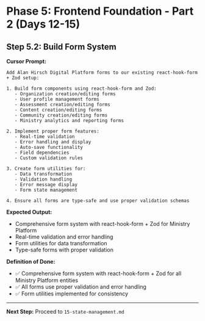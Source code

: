 # Phase 5: Frontend Foundation - Part 2 (Days 12-15)

## Step 5.2: Build Form System

**Cursor Prompt:**

```
Add Alan Hirsch Digital Platform forms to our existing react-hook-form + Zod setup:

1. Build form components using react-hook-form and Zod:
   - Organization creation/editing forms
   - User profile management forms
   - Assessment creation/editing forms
   - Content creation/editing forms
   - Community creation/editing forms
   - Ministry analytics and reporting forms

2. Implement proper form features:
   - Real-time validation
   - Error handling and display
   - Auto-save functionality
   - Field dependencies
   - Custom validation rules

3. Create form utilities for:
   - Data transformation
   - Validation handling
   - Error message display
   - Form state management

4. Ensure all forms are type-safe and use proper validation schemas
```

**Expected Output:**

- Comprehensive form system with react-hook-form + Zod for Ministry Platform
- Real-time validation and error handling
- Form utilities for data transformation
- Type-safe forms with proper validation

**Definition of Done:**

- ✅ Comprehensive form system with react-hook-form + Zod for all Ministry Platform entities
- ✅ All forms use proper validation and error handling
- ✅ Form utilities implemented for consistency

---

**Next Step:** Proceed to `15-state-management.md`
